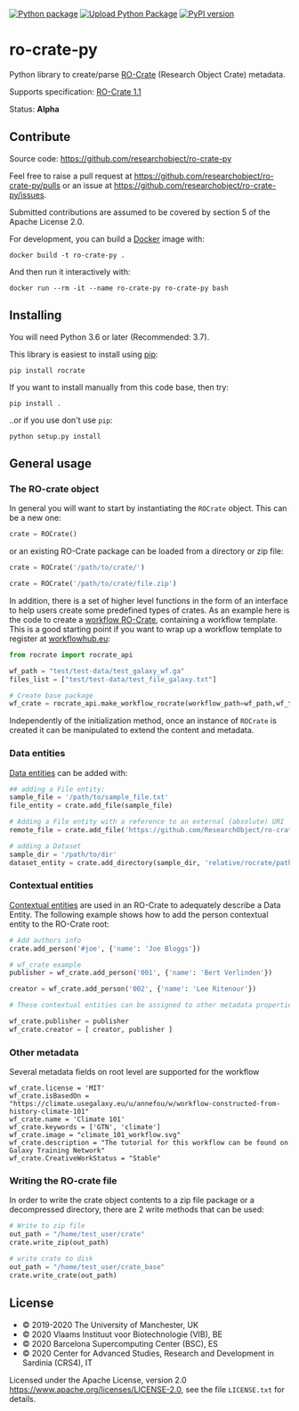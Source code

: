 [![Python package](https://github.com/ResearchObject/ro-crate-py/workflows/Python%20package/badge.svg)](https://github.com/ResearchObject/ro-crate-py/actions?query=workflow%3A%22Python+package%22) [![Upload Python Package](https://github.com/ResearchObject/ro-crate-py/workflows/Upload%20Python%20Package/badge.svg)](https://github.com/ResearchObject/ro-crate-py/actions?query=workflow%3A%22Upload+Python+Package%22) [![PyPI version](https://badge.fury.io/py/rocrate.svg)](https://pypi.org/project/rocrate/)

# ro-crate-py

Python library to create/parse [RO-Crate](https://w3id.org/ro/crate) (Research Object Crate) metadata.

Supports specification: [RO-Crate 1.1](https://w3id.org/ro/crate/1.1)

Status: **Alpha**

## Contribute

Source code: <https://github.com/researchobject/ro-crate-py>

Feel free to raise a pull request at <https://github.com/researchobject/ro-crate-py/pulls>
or an issue at <https://github.com/researchobject/ro-crate-py/issues>.

Submitted contributions are assumed to be covered by section 5 of the Apache License 2.0.

For development, you can build a [Docker](https://www.docker.com/) image with:

```
docker build -t ro-crate-py .
```

And then run it interactively with:

```
docker run --rm -it --name ro-crate-py ro-crate-py bash
```


## Installing

You will need Python 3.6 or later (Recommended: 3.7).

This library is easiest to install using [pip](https://docs.python.org/3/installing/):

```
pip install rocrate
```

If you want to install manually from this code base, then try:

```
pip install .
```

..or if you use don't use `pip`:
```
python setup.py install
```

## General usage

### The RO-crate object

In general you will want to start by instantiating the `ROCrate` object. This can be a new one: 

```python
crate = ROCrate() 
```

or an existing RO-Crate package can be loaded from a directory or zip file:
```python
crate = ROCrate('/path/to/crate/')
```

```python
crate = ROCrate('/path/to/crate/file.zip')
```

In addition, there is a set of higher level functions in the form of an interface to help users create some predefined types of crates. 
As an example here is the code to create a [workflow RO-Crate](https://about.workflowhub.eu/Workflow-RO-Crate/), containing a workflow template.
This is a good starting point if you want to wrap up a workflow template to register at [workflowhub.eu](https://about.workflowhub.eu/):


```python
from rocrate import rocrate_api

wf_path = "test/test-data/test_galaxy_wf.ga"
files_list = ["test/test-data/test_file_galaxy.txt"]

# Create base package
wf_crate = rocrate_api.make_workflow_rocrate(workflow_path=wf_path,wf_type="Galaxy",include_files=files_list)
```

Independently of the initialization method, once an instance of `ROCrate` is created it can be manipulated to extend the content and metadata.

### Data entities

[Data entities](https://www.researchobject.org/ro-crate/1.1/data-entities.html) can be added with:

```python
## adding a File entity:
sample_file = '/path/to/sample_file.txt'
file_entity = crate.add_file(sample_file)

# Adding a File entity with a reference to an external (absolute) URI
remote_file = crate.add_file('https://github.com/ResearchObject/ro-crate-py/blob/master/test/test-data/test_galaxy_wf.ga', fetch_remote = False)

# adding a Dataset
sample_dir = '/path/to/dir'
dataset_entity = crate.add_directory(sample_dir, 'relative/rocrate/path')
```

### Contextual entities

[Contextual entities](https://www.researchobject.org/ro-crate/1.1/contextual-entities.html) are used in an RO-Crate to adequately describe a Data Entity. The following example shows how to add the person contextual entity to the RO-Crate root:

```python
# Add authors info
crate.add_person('#joe', {'name': 'Joe Bloggs'})

# wf_crate example
publisher = wf_crate.add_person('001', {'name': 'Bert Verlinden'})

creator = wf_crate.add_person('002', {'name': 'Lee Ritenour'})

# These contextual entities can be assigned to other metadata properties:

wf_crate.publisher = publisher
wf_crate.creator = [ creator, publisher ]

```

### Other metadata

Several metadata fields on root level are supported for the workflow

```
wf_crate.license = 'MIT'
wf_crate.isBasedOn = "https://climate.usegalaxy.eu/u/annefou/w/workflow-constructed-from-history-climate-101"
wf_crate.name = 'Climate 101'
wf_crate.keywords = ['GTN', 'climate']
wf_crate.image = "climate_101_workflow.svg"
wf_crate.description = "The tutorial for this workflow can be found on Galaxy Training Network"
wf_crate.CreativeWorkStatus = "Stable"
```

### Writing the RO-crate file

In order to write the crate object contents to a zip file package or a decompressed directory, there are 2 write methods that can be used:

```python
# Write to zip file
out_path = "/home/test_user/crate"
crate.write_zip(out_path)

# write crate to disk
out_path = "/home/test_user/crate_base"
crate.write_crate(out_path)
```


## License

 * © 2019-2020 The University of Manchester, UK 
 * © 2020 Vlaams Instituut voor Biotechnologie (VIB), BE 
 * © 2020 Barcelona Supercomputing Center (BSC), ES 
 * © 2020 Center for Advanced Studies, Research and Development in Sardinia (CRS4), IT

Licensed under the 
Apache License, version 2.0 <https://www.apache.org/licenses/LICENSE-2.0>, 
see the file `LICENSE.txt` for details.
